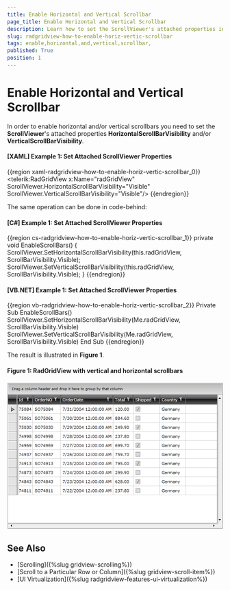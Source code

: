 ```yaml
---
title: Enable Horizontal and Vertical Scrollbar 
page_title: Enable Horizontal and Vertical Scrollbar 
description: Learn how to set the ScrollViewer's attached properties in order to enable horizontal and vertical scrollbars in RadGridView - Telerik's WPF DataGrid. 
slug: radgridview-how-to-enable-horiz-vertic-scrollbar
tags: enable,horizontal,and,vertical,scrollbar,
published: True
position: 1
---
```


# Enable Horizontal and Vertical Scrollbar 

In order to enable horizontal and/or vertical scrollbars you need to set the __ScrollViewer__'s attached properties __HorizontalScrollBarVisibility__ and/or __VerticalScrollBarVisibility__.

#### __[XAML] Example 1: Set Attached ScrollViewer Properties__

{{region xaml-radgridview-how-to-enable-horiz-vertic-scrollbar_0}}
	<telerik:RadGridView x:Name="radGridView" ScrollViewer.HorizontalScrollBarVisibility="Visible" ScrollViewer.VerticalScrollBarVisibility="Visible"/>
{{endregion}}

The same operation can be done in code-behind:

#### __[C#] Example 1: Set Attached ScrollViewer Properties__

{{region cs-radgridview-how-to-enable-horiz-vertic-scrollbar_1}}
	private void EnableScrollBars()
	{
	    ScrollViewer.SetHorizontalScrollBarVisibility(this.radGridView, ScrollBarVisibility.Visible);
	    ScrollViewer.SetVerticalScrollBarVisibility(this.radGridView, ScrollBarVisibility.Visible);
	}
{{endregion}}

#### __[VB.NET] Example 1: Set Attached ScrollViewer Properties__

{{region vb-radgridview-how-to-enable-horiz-vertic-scrollbar_2}}
	Private Sub EnableScrollBars()
	    ScrollViewer.SetHorizontalScrollBarVisibility(Me.radGridView, ScrollBarVisibility.Visible)
	    ScrollViewer.SetVerticalScrollBarVisibility(Me.radGridView, ScrollBarVisibility.Visible)
	End Sub
{{endregion}}

The result is illustrated in **Figure 1**.

#### __Figure 1: RadGridView with vertical and horizontal scrollbars__

![RadGridView with vertical and horizontal scrollbars](images/RadGridView_HowTo_HorizontalAndVerticalScrollbar_010.png)

## See Also

 * [Scrolling]({%slug gridview-scrolling%})
 * [Scroll to a Particular Row or Column]({%slug gridview-scroll-item%})
 * [UI Virtualization]({%slug radgridview-features-ui-virtualization%})
